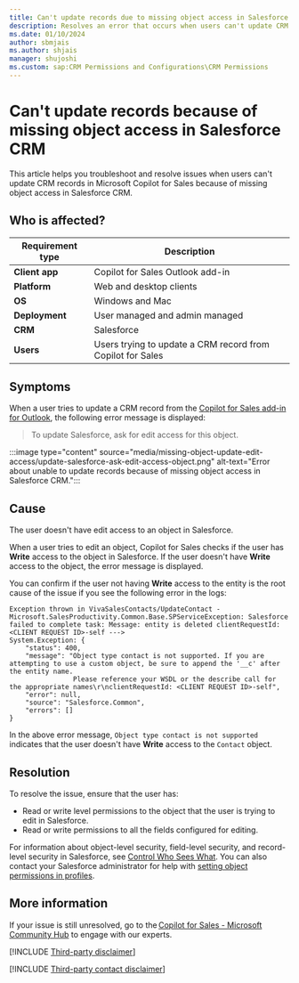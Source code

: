 ```yaml
---
title: Can't update records due to missing object access in Salesforce CRM
description: Resolves an error that occurs when users can't update CRM records in Microsoft Copilot for Sales because of missing object access in Salesforce CRM.
ms.date: 01/10/2024
author: sbmjais
ms.author: shjais
manager: shujoshi
ms.custom: sap:CRM Permissions and Configurations\CRM Permissions
---
```

# Can't update records because of missing object access in Salesforce CRM

This article helps you troubleshoot and resolve issues when users can't update CRM records in Microsoft Copilot for Sales because of missing object access in Salesforce CRM.

## Who is affected?

| Requirement type |Description  |
|---------|---------|
|**Client app**     |  Copilot for Sales Outlook add-in        |
|**Platform**     | Web and desktop clients         |
|**OS**     | Windows and Mac         |
|**Deployment**     | User managed and admin managed       |
|**CRM**     | Salesforce      |
|**Users**     | Users trying to update a CRM record from Copilot for Sales |

## Symptoms

When a user tries to update a CRM record from the [Copilot for Sales add-in for Outlook](/microsoft-sales-copilot/open-app#access-copilot-for-sales-in-outlook), the following error message is displayed:

> To update Salesforce, ask for edit access for this object.

:::image type="content" source="media/missing-object-update-edit-access/update-salesforce-ask-edit-access-object.png" alt-text="Error about unable to update records because of missing object access in Salesforce CRM.":::

## Cause

The user doesn't have edit access to an object in Salesforce.

When a user tries to edit an object, Copilot for Sales checks if the user has **Write** access to the object in Salesforce. If the user doesn't have **Write** access to the object, the error message is displayed.

You can confirm if the user not having **Write** access to the entity is the root cause of the issue if you see the following error in the logs:

```output
Exception thrown in VivaSalesContacts/UpdateContact -  
Microsoft.SalesProductivity.Common.Base.SPServiceException: Salesforce failed to complete task: Message: entity is deleted clientRequestId:<CLIENT REQUEST ID>-self --->  
System.Exception: {  
    "status": 400,  
    "message": "Object type contact is not supported. If you are attempting to use a custom object, be sure to append the '__c' after the entity name.  
                Please reference your WSDL or the describe call for the appropriate names\r\nclientRequestId: <CLIENT REQUEST ID>-self",  
    "error": null,  
    "source": "Salesforce.Common",  
    "errors": []  
} 
```

In the above error message, `Object type contact is not supported` indicates that the user doesn't have **Write** access to the `Contact` object.

## Resolution

To resolve the issue, ensure that the user has:

- Read or write level permissions to the object that the user is trying to edit in Salesforce.
- Read or write permissions to all the fields configured for editing.

For information about object-level security, field-level security, and record-level security in Salesforce, see [Control Who Sees What](https://help.salesforce.com/s/articleView?id=sf.security_data_access.htm&type=5). You can also contact your Salesforce administrator for help with [setting object permissions in profiles](https://help.salesforce.com/s/articleView?id=sf.perm_sets_object_perms_edit.htm&type=5).

## More information

If your issue is still unresolved, go to the [Copilot for Sales - Microsoft Community Hub](https://techcommunity.microsoft.com/t5/viva-sales/bd-p/VivaSales) to engage with our experts.

[!INCLUDE [Third-party disclaimer](../../includes/third-party-disclaimer.md)]

[!INCLUDE [Third-party contact disclaimer](../../includes/third-party-contact-disclaimer.md)]
